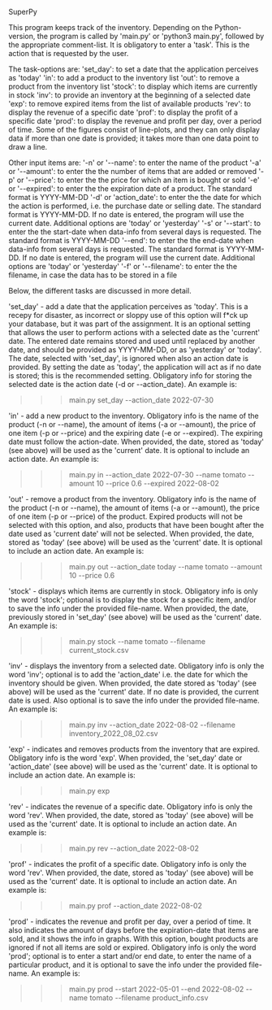 SuperPy

This program keeps track of the inventory. Depending on the Python-version, the program is called by 'main.py' or 'python3 main.py', followed by the appropriate comment-list. It is obligatory to enter a 'task'. This is the action that is requested by the user.

The task-options are:
'set_day': to set a date that the application perceives as 'today'
'in': to add a product to the inventory list
'out': to remove a product from the inventory list
'stock': to display which items are currently in stock
'inv': to provide an inventory at the beginning of a selected date
'exp': to remove expired items from the list of available products
'rev': to display the revenue of a specific date
'prof': to display the profit of a specific date
'prod': to display the revenue and profit per day, over a period of time. Some of the figures consist of line-plots, and they can only display data if more than one date is provided; it takes more than one data point to draw a line.

Other input items are:
'-n' or '--name': to enter the name of the product
'-a' or '--amount': to enter the the number of items that are added or removed
'-p' or '--price': to enter the the price for which an item is bought or sold
'-e' or '--expired': to enter the the expiration date of a product. The standard format is YYYY-MM-DD
'-d' or 'action_date': to enter the the date for which the action is performed, i.e. the purchase date or selling date. The standard format is YYYY-MM-DD. If no date is entered, the program will use the current date. Additional options are 'today' or 'yesterday'
'-s' or '--start': to enter the the start-date when data-info from several days is requested. The standard format is YYYY-MM-DD
'--end': to enter the the end-date when data-info from several days is requested. The standard format is YYYY-MM-DD. If no date is entered, the program will use the current date. Additional options are 'today' or 'yesterday'
'-f' or '--filename': to enter the the filename, in case the data has to be stored in a file

Below, the different tasks are discussed in more detail.

'set_day' - add a date that the application perceives as 'today'.
This is a recepy for disaster, as incorrect or sloppy use of this option will f\*ck up your database, but it was part of the assignment. It is an optional setting that allows the user to perform actions with a selected date as the 'current' date. The entered date remains stored and used until replaced by another date, and should be provided as YYYY-MM-DD, or as 'yesterday' or 'today'. The date, selected with 'set_day', is ignored when also an action date is provided. By setting the date as 'today', the application will act as if no date is stored; this is the recommended setting. Obligatory info for storing the selected date is the action date (-d or --action_date). An example is:

> > > main.py set_day --action_date 2022-07-30

'in' - add a new product to the inventory.
Obligatory info is the name of the product (-n or --name), the amount of items (-a or --amount), the price of one item (-p or --price) and the expiring date (-e or --expired). The expiring date must follow the action-date. When provided, the date, stored as 'today' (see above) will be used as the 'current' date. It is optional to include an action date. An example is:

> > > main.py in --action_date 2022-07-30 --name tomato --amount 10 --price 0.6 --expired 2022-08-02

'out' - remove a product from the inventory.
Obligatory info is the name of the product (-n or --name), the amount of items (-a or --amount), the price of one item (-p or --price) of the product. Expired products will not be selected with this option, and also, products that have been bought after the date used as 'current date' will not be selected. When provided, the date, stored as 'today' (see above) will be used as the 'current' date. It is optional to include an action date. An example is:

> > > main.py out --action_date today --name tomato --amount 10 --price 0.6

'stock' - displays which items are currently in stock.
Obligatory info is only the word 'stock'; optional is to display the stock for a specific item, and/or to save the info under the provided file-name. When provided, the date, previously stored in 'set_day' (see above) will be used as the 'current' date. An example is:

> > > main.py stock --name tomato --filename current_stock.csv

'inv' - displays the inventory from a selected date.
Obligatory info is only the word 'inv'; optional is to add the 'action_date' i.e. the date for which the inventory should be given. When provided, the date stored as 'today' (see above) will be used as the 'current' date. If no date is provided, the current date is used. Also optional is to save the info under the provided file-name. An example is:

> > > main.py inv --action_date 2022-08-02 --filename inventory_2022_08_02.csv

'exp' - indicates and removes products from the inventory that are expired.
Obligatory info is the word 'exp'. When provided, the 'set_day' date or 'action_date' (see above) will be used as the 'current' date. It is optional to include an action date. An example is:

> > > main.py exp

'rev' - indicates the revenue of a specific date.
Obligatory info is only the word 'rev'. When provided, the date, stored as 'today' (see above) will be used as the 'current' date. It is optional to include an action date. An example is:

> > > main.py rev --action_date 2022-08-02

'prof' - indicates the profit of a specific date.
Obligatory info is only the word 'rev'. When provided, the date, stored as 'today' (see above) will be used as the 'current' date. It is optional to include an action date. An example is:

> > > main.py prof --action_date 2022-08-02

'prod' - indicates the revenue and profit per day, over a period of time. It also indicates the amount of days before the expiration-date that items are sold, and it shows the info in graphs. With this option, bought products are ignored if not all items are sold or expired.
Obligatory info is only the word 'prod'; optional is to enter a start and/or end date, to enter the name of a particular product, and it is optional to save the info under the provided file-name. An example is:

> > > main.py prod --start 2022-05-01 --end 2022-08-02 --name tomato --filename product_info.csv
